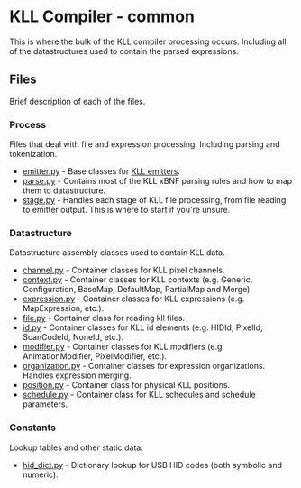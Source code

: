 # KLL Compiler - common

This is where the bulk of the KLL compiler processing occurs.
Including all of the datastructures used to contain the parsed expressions.


## Files

Brief description of each of the files.


### Process

Files that deal with file and expression processing.
Including parsing and tokenization.


* [emitter.py](emitter.py) - Base classes for [KLL emitters](../emitters).
* [parse.py](parse.py) - Contains most of the KLL xBNF parsing rules and how to map them to datastructure.
* [stage.py](stage.py) - Handles each stage of KLL file processing, from file reading to emitter output. This is where to start if you're unsure.


### Datastructure

Datastructure assembly classes used to contain KLL data.

* [channel.py](channel.py) - Container classes for KLL pixel channels.
* [context.py](context.py) - Container classes for KLL contexts (e.g. Generic, Configuration, BaseMap, DefaultMap, PartialMap and Merge).
* [expression.py](expression.py) - Container classes for KLL expressions (e.g. MapExpression, etc.).
* [file.py](file.py) - Container class for reading kll files.
* [id.py](id.py) - Container classes for KLL id elements (e.g. HIDId, PixelId, ScanCodeId, NoneId, etc.).
* [modifier.py](modifier.py) - Container classes for KLL modifiers (e.g. AnimationModifier, PixelModifier, etc.).
* [organization.py](organization.py) - Container classes for expression organizations. Handles expression merging.
* [position.py](position.py) - Container class for physical KLL positions.
* [schedule.py](schedule.py) - Container class for KLL schedules and schedule parameters.


### Constants

Lookup tables and other static data.

* [hid_dict.py](hid_dict.py) - Dictionary lookup for USB HID codes (both symbolic and numeric).

